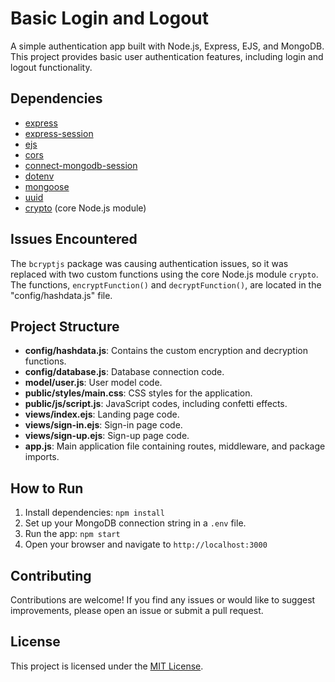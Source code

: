 # Basic Login and Logout

A simple authentication app built with Node.js, Express, EJS, and MongoDB. This project provides basic user authentication features, including login and logout functionality.

## Dependencies

- [express](https://www.npmjs.com/package/express)
- [express-session](https://www.npmjs.com/package/express-session)
- [ejs](https://www.npmjs.com/package/ejs)
- [cors](https://www.npmjs.com/package/cors)
- [connect-mongodb-session](https://www.npmjs.com/package/connect-mongodb-session)
- [dotenv](https://www.npmjs.com/package/dotenv)
- [mongoose](https://www.npmjs.com/package/mongoose)
- [uuid](https://www.npmjs.com/package/uuid)
- [crypto](https://nodejs.org/api/crypto.html) (core Node.js module)

## Issues Encountered

The `bcryptjs` package was causing authentication issues, so it was replaced with two custom functions using the core Node.js module `crypto`. The functions, `encryptFunction()` and `decryptFunction()`, are located in the "config/hashdata.js" file.

## Project Structure

- **config/hashdata.js**: Contains the custom encryption and decryption functions.
- **config/database.js**: Database connection code.
- **model/user.js**: User model code.
- **public/styles/main.css**: CSS styles for the application.
- **public/js/script.js**: JavaScript codes, including confetti effects.
- **views/index.ejs**: Landing page code.
- **views/sign-in.ejs**: Sign-in page code.
- **views/sign-up.ejs**: Sign-up page code.
- **app.js**: Main application file containing routes, middleware, and package imports.

## How to Run

1. Install dependencies: `npm install`
2. Set up your MongoDB connection string in a `.env` file.
3. Run the app: `npm start`
4. Open your browser and navigate to `http://localhost:3000`

## Contributing

Contributions are welcome! If you find any issues or would like to suggest improvements, please open an issue or submit a pull request.

## License

This project is licensed under the [MIT License](LICENSE).

